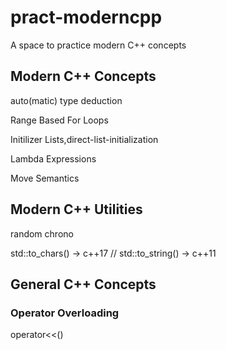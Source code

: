# pract-moderncpp

A space to practice modern C++ concepts

## Modern C++ Concepts

auto(matic) type deduction

Range Based For Loops

Initilizer Lists,direct-list-initialization

Lambda Expressions

Move Semantics

## Modern C++ Utilities

random
chrono

std::to_chars() -> c++17 // std::to_string() -> c++11

## General C++ Concepts

### Operator Overloading

operator<<()